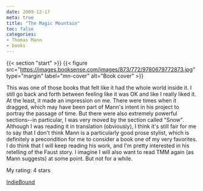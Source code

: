 ```yaml
---
date: 2009-12-17
meta: true
title: "The Magic Mountain"
toc: false
categories:
- Thomas Mann
- books
---
```


{{< section "start" >}}
{{< figure src="https://images.booksense.com/images/873/772/9780679772873.jpg" type="margin" label="mn-cover" alt="Book cover" >}}

This was one of those books that felt like it had the whole world inside it. I still go back and forth between feeling like it was OK and like I really liked it. At the least, it made an impression on me. There were times when it dragged, which may have been part of Mann's intent in his project to portray the passage of time. But there were also extremely powerful sections--in particular, I was very moved by the section called "Snow". Although I was reading it in translation (obviously), I think it's still fair for me to say that I don't think Mann is a particularly good prose stylist, which is definitely a precondition for me to consider a book one of my very favorites. I do think that I will keep reading his work, and I'm pretty interested in his retelling of the Faust story. I imagine I will also want to read TMM again (as Mann suggests) at some point. But not for a while.

My rating: 4 stars  

[IndieBound](https://www.indiebound.org/book/9780679772873)
